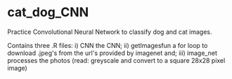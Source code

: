 # cat_dog_CNN
Practice Convolutional Neural Network to classify dog and cat images.

Contains three .R files: i) CNN the CNN; ii) getImagesfun a for loop to download .jpeg's from the url's provided by imagenet and; iii) image_net processes the photos (read: greyscale and convert to a square 28x28 pixel image)
